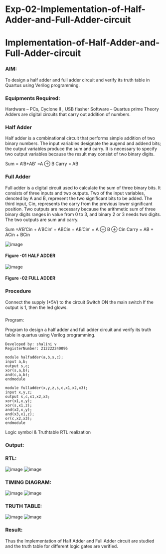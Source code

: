 # Exp-02-Implementation-of-Half-Adder-and-Full-Adder-circuit

# Implementation-of-Half-Adder-and-Full-Adder-circuit
### AIM:
To design a half adder and full adder circuit and verify its truth table in Quartus using Verilog programming.

### Equipments Required:
Hardware – PCs, Cyclone II , USB flasher
Software – Quartus prime
Theory
Adders are digital circuits that carry out addition of numbers.

### Half Adder
Half adder is a combinational circuit that performs simple addition of two binary numbers. The input variables designate the augend and addend bits; the output variables produce the sum and carry. It is necessary to specify two output variables because the result may consist of two binary digits.

Sum = A’B+AB’ =A ⊕ B Carry = AB

### Full Adder
Full adder is a digital circuit used to calculate the sum of three binary bits. It consists of three inputs and two outputs. Two of the input variables, denoted by A and B, represent the two significant bits to be added. The third input, Cin, represents the carry from the previous lower significant position. Two outputs are necessary because the arithmetic sum of three binary digits ranges in value from 0 to 3, and binary 2 or 3 needs two digits. The two outputs are sum and carry.

Sum =A’B’Cin + A’BCin’ + ABCin + AB’Cin’ = A ⊕ B ⊕ Cin Carry = AB + ACin + BCin

 ![image](https://user-images.githubusercontent.com/36288975/163552156-a13e5a56-c638-4110-97d9-8896907c8d25.png)

#### Figure -01 HALF ADDER 


![image](https://user-images.githubusercontent.com/36288975/163552057-b3547877-6d07-45b4-b7e0-bcfebfad9e1d.png)

#### Figure -02 FULL ADDER 

### Procedure

Connect the supply (+5V) to the circuit
Switch ON the main switch
If the output is 1, then the led glows.
### 
Program:

Program to design a half adder and full adder circuit and verify its truth table in quartus using Verilog programming.
```
Developed by: shalini v
RegisterNumber: 212222240096
```
```
module halfadder(a,b,s,c);
input a,b;
output s,c;
xor(s,a,b);
and(c,a,b);
endmodule
```
```
module fulladder(x,y,z,s,c,x1,x2,x3);
input x,y,z;
output s,c,x1,x2,x3;
xor(x1,x,y);
xor(s,x1,z);
and(x2,x,y);
and(x3,x1,z);
or(c,x2,x3);
endmodule 
```
Logic symbol & Truthtable
RTL realization

### Output:
### RTL:
![image](https://user-images.githubusercontent.com/118720291/233413530-2eb97e59-6c36-4948-a67b-e1d131b3f175.png)
![image](https://user-images.githubusercontent.com/118720291/233413874-9b9bc11a-bc66-4c2f-8dac-09e0e4d4c781.png)

### TIMING DIAGRAM:
![image](https://user-images.githubusercontent.com/118720291/233414181-bf7034eb-c998-4272-9dbb-798d824c9c5c.png)
![image](https://user-images.githubusercontent.com/118720291/233414581-76f5f5e1-2654-43f6-be17-1a5e123b6f37.png)


### TRUTH TABLE:
![image](https://user-images.githubusercontent.com/118720291/233414953-b54ff2f6-6c77-4dfb-b854-7b2916c250f3.png)
![image](https://user-images.githubusercontent.com/118720291/233415352-b621ca3f-d3bb-4faa-948a-cfa7951398b4.png)



### Result:
Thus the Implementation of Half Adder and Full Adder circuit are studied and the truth table for different logic gates are verified.
